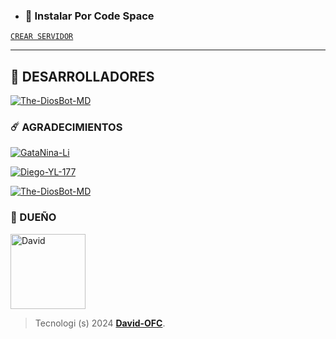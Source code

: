 - ### 📱 Instalar Por Code Space

[`CREAR SERVIDOR`](https://github.com/codespaces/new?skip_quickstart=true&machine=basicLinux32gb&repo=738341999&ref=master&geo=UsEast)
***

## 🌟 DESARROLLADORES
[![The-DiosBot-MD](https://github.com/The-DiosBot-MD.png?size=100)](https://github.com/The-DiosBot-MD) 

### ☄️ AGRADECIMIENTOS
[![GataNina-Li](https://github.com/GataNina-Li.png?size=100)](https://github.com/GataNina-Li) 

[![Diego-YL-177](https://github.com/Diego-YL-177.png?size=100)](https://github.com/Diego-YL-177) 

[![The-DiosBot-MD](https://github.com/The-DiosBot-MD.png?size=100)](https://github.com/The-DiosBot-MD) 

### 👑 DUEÑO
<a
href="https://github.com/David-OFC"><img src="https://github.com/David-OFC.png" width="120" height="120" alt="David"/></a>
> Tecnologi (s) 2024 **[David-OFC](https://github.com/David-OFC/The-SimpleBot-MDV2)**.
